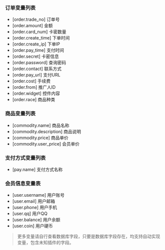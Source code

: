 ### 订单变量列表

- [order.trade_no] 订单号
- [order.amount] 金额
- [order.card_num] 卡密数量
- [order.create_time] 下单时间
- [order.create_ip] 下单IP
- [order.pay_time] 支付时间
- [order.secret] 卡密信息
- [order.password] 查询密码
- [order.contact] 联系方式
- [order.pay_url] 支付URL
- [order.cost] 手续费
- [order.from] 推广人ID
- [order.widget] 控件内容
- [order.race] 商品种类

### 商品变量列表

- [commodity.name] 商品名称
- [commodity.description] 商品说明
- [commodity.price] 商品单价
- [commodity.user_price] 会员单价

### 支付方式变量列表

- [pay.name] 支付方式名称

### 会员信息变量表

- [user.username] 用户账号
- [user.email] 用户邮箱
- [user.phone] 用户手机
- [user.qq] 用户QQ
- [user.balance] 用户余额
- [user.coin] 用户硬币

> 更多变量请自行查看数据库字段，只要是数据库字段存在，均支持自动实现变量，包含未知插件的字段。
